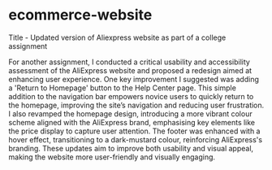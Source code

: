 # ecommerce-website
Title - Updated version of Aliexpress website as part of a college assignment

For another assignment, I conducted a critical usability and accessibility assessment of the AliExpress website and proposed a redesign aimed at enhancing user experience. One key improvement I suggested was adding a 'Return to Homepage' button to the Help Center page. This simple addition to the navigation bar empowers novice users to quickly return to the homepage, improving the site’s navigation and reducing user frustration. I also revamped the homepage design, introducing a more vibrant colour scheme aligned with the AliExpress brand, emphasising key elements like the price display to capture user attention. The footer was enhanced with a hover effect, transitioning to a dark-mustard colour, reinforcing AliExpress's branding. These updates aim to improve both usability and visual appeal, making the website more user-friendly and visually engaging.
